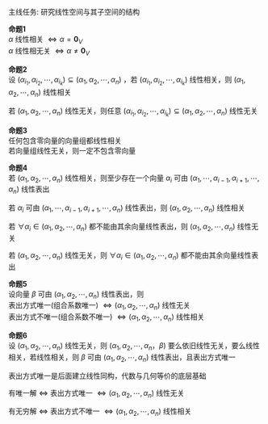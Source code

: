 主线任务: 研究线性空间与其子空间的结构  
  
**命题1**  
$\alpha$ 线性相关 $\Leftrightarrow\alpha=\mathbf0_V$  
$\alpha$ 线性相无关 $\Leftrightarrow\alpha\neq\mathbf0_V$  
  
**命题2**  
设 $(\alpha_{i_1},\alpha_{i_2},\cdots,\alpha_{i_k})\subseteq(\alpha_1,\alpha_2,\cdots,\alpha_n)$ ，若 $(\alpha_{i_1},\alpha_{i_2},\cdots,\alpha_{i_k})$ 线性相关，则 $(\alpha_1,\alpha_2,\cdots,\alpha_n)$ 线性相关  
  
若 $(\alpha_1,\alpha_2,\cdots,\alpha_n)$ 线性无关，则任意 $(\alpha_{i_1},\alpha_{i_2},\cdots,\alpha_{i_k})\subseteq(\alpha_1,\alpha_2,\cdots,\alpha_n)$ 线性无关  
  
**命题3**  
任何包含零向量的向量组都线性相关  
若向量组线性无关，则一定不包含零向量  
  
**命题4**  
若 $(\alpha_1,\alpha_2,\cdots,\alpha_n)$ 线性相关，则至少存在一个向量 $\alpha_i$ 可由 $(\alpha_1,\cdots,\alpha_{i-1},\alpha_{i+1},\cdots,\alpha_n)$ 线性表出  
  
若 $\alpha_i$ 可由 $(\alpha_1,\cdots,\alpha_{i-1},\alpha_{i+1},\cdots,\alpha_n)$ 线性表出，则 $(\alpha_1,\alpha_2,\cdots,\alpha_n)$ 线性相关  
  
若 $\forall\alpha_i\in(\alpha_1,\alpha_2,\cdots,\alpha_n)$ 都不能由其余向量线性表出，则 $(\alpha_1,\alpha_2,\cdots,\alpha_n)$ 线性无关  
  
若 $(\alpha_1,\alpha_2,\cdots,\alpha_n)$ 线性无关，则 $\forall\alpha_i\in(\alpha_1,\alpha_2,\cdots,\alpha_n)$ 都不能由其余向量线性表出  
  
**命题5**  
设向量 $\beta$ 可由 $(\alpha_1,\alpha_2,\cdots,\alpha_n)$ 线性表出，则  
表出方式唯一(组合系数唯一) $\Leftrightarrow(\alpha_1,\alpha_2,\cdots,\alpha_n)$ 线性无关  
表出方式不唯一(组合系数不唯一) $\Leftrightarrow(\alpha_1,\alpha_2,\cdots,\alpha_n)$ 线性相关  
  
**命题6**  
设 $(\alpha_1,\alpha_2,\cdots,\alpha_n)$ 线性无关，则 $(\alpha_1,\alpha_2,\cdots,\alpha_n，\beta)$ 要么依旧线性无关，要么线性相关，若线性相关，则 $\beta$ 可由 $(\alpha_1,\alpha_2,\cdots,\alpha_n)$ 线性表出，且表出方式唯一  
  
表出方式唯一是后面建立线性同构，代数与几何等价的底层基础  
  
有唯一解 $\Leftrightarrow$ 表出方式唯一 $\Leftrightarrow(\alpha_1,\alpha_2,\cdots,\alpha_n)$ 线性无关  
  
有无穷解 $\Leftrightarrow$ 表出方式不唯一 $\Leftrightarrow(\alpha_1,\alpha_2,\cdots,\alpha_n)$ 线性相关  

